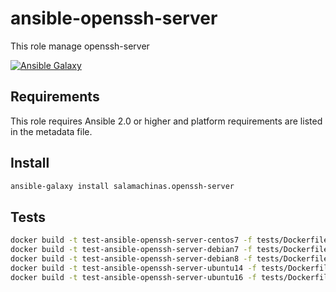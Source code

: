 ansible-openssh-server
======================

This role manage openssh-server

[![Ansible Galaxy](https://img.shields.io/ansible/role/xxxx.svg)](https://galaxy.ansible.com/salamachinas/openssh-server/)

Requirements
------------

This role requires Ansible 2.0 or higher and platform requirements are listed
in the metadata file.

Install
-------

```sh
ansible-galaxy install salamachinas.openssh-server
```

Tests
-----

```sh
docker build -t test-ansible-openssh-server-centos7 -f tests/Dockerfile_centos7 --force-rm .
docker build -t test-ansible-openssh-server-debian7 -f tests/Dockerfile_debian7 --force-rm .
docker build -t test-ansible-openssh-server-debian8 -f tests/Dockerfile_debian8 --force-rm .
docker build -t test-ansible-openssh-server-ubuntu14 -f tests/Dockerfile_ubuntu14 --force-rm .
docker build -t test-ansible-openssh-server-ubuntu16 -f tests/Dockerfile_ubuntu16 --force-rm .
```
